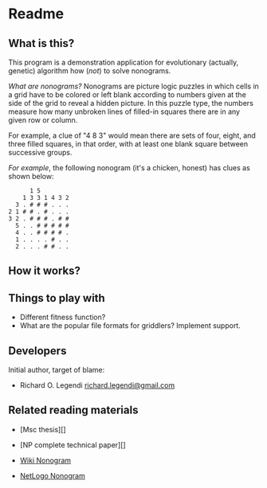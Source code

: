 Readme
======

What is this?
-------------
This program is a demonstration application for evolutionary (actually, genetic)
algorithm how (*not*) to solve nonograms. 

*What are nonograms?* Nonograms are picture logic puzzles in which cells in a
grid have to be colored or left blank according to numbers given at the side of
the grid to reveal a hidden picture. In this puzzle type, the numbers measure
how many unbroken lines of filled-in squares there are in any given row or
column.

For example, a clue of "4 8 3" would mean there are sets of four, eight, and
three filled squares, in that order, with at least one blank square between
successive groups.

*For example*, the following nonogram (it's a chicken, honest) has clues as
shown below:
	
	      1 5
	    1 3 3 1 4 3 2
	  3 . # # # . . .
	2 1 # # . # . . .
	3 2 . # # # . # #
	  5 . . # # # # #
	  4 . . # # # # .
	  1 . . . . # . .
	  2 . . . # # . .

How it works?
-------------

Things to play with
-------------------
* Different fitness function?
* What are the popular file formats for griddlers? Implement support.

Developers
----------
Initial author, target of blame:

* Richard O. Legendi <richard.legendi@gmail.com>

Related reading materials
-------------------------

* [Msc thesis][]
* [NP complete technical paper][]
* [Wiki Nonogram][]
* [NetLogo Nonogram][]

  [Wiki Nonogram]: http://en.wikipedia.org/wiki/Nonogram "Wikipedia: Nonogram"
  [NetLogo Nonogram]: http://ccl.northwestern.edu/netlogo/models/community/Nonogram "NetLogo Nonogram by Robert Holmes with simulated annealing"
